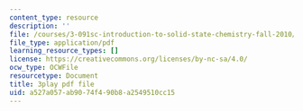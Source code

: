 ```yaml
---
content_type: resource
description: ''
file: /courses/3-091sc-introduction-to-solid-state-chemistry-fall-2010/a527a057ab9074f490b8a2549510cc15_Io_4ZckeQ1k.pdf
file_type: application/pdf
learning_resource_types: []
license: https://creativecommons.org/licenses/by-nc-sa/4.0/
ocw_type: OCWFile
resourcetype: Document
title: 3play pdf file
uid: a527a057-ab90-74f4-90b8-a2549510cc15
---
```

